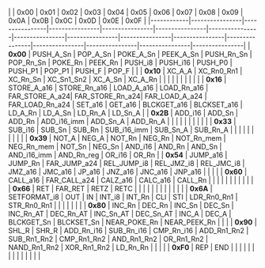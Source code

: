 
|            | 0x00           | 0x01           | 0x02           | 0x03           | 0x04           | 0x05           | 0x06           | 0x07           | 0x08           | 0x09           | 0x0A           | 0x0B           | 0x0C           | 0x0D           | 0x0E           | 0x0F           |
|------------|----------------|----------------|----------------|----------------|----------------|----------------|----------------|----------------|----------------|----------------|----------------|----------------|----------------|----------------|----------------|
| **0x00**   | PUSH_A_Sn      | POP_A_Sn       | POKE_A_Sn      | PEEK_A_Sn      | PUSH_Rn_Sn     | POP_Rn_Sn      | POKE_Rn         | PEEK_Rn         | PUSH_i8         | PUSH_i16        | PUSH_P0         | PUSH_P1         | POP_P1          | PUSH_F          | POP_F           |                |
| **0x10**   | XC_A_A         | XC_Rn0_Rn1     | XC_Rn_Sn       | XC_Sn1_Sn2     | XC_A_Sn        | XC_A_Rn        |                |                |                |                |                |                |                |                |                |
| **0x16**   | STORE_A_a16    | STORE_Rn_a16   | LOAD_A_a16     | LOAD_Rn_a16    | FAR_STORE_A_a24| FAR_STORE_Rn_a24| FAR_LOAD_A_a24  | FAR_LOAD_Rn_a24 | SET_a16         | GET_a16         | BLCKGET_a16     | BLCKSET_a16     | LD_A_Rn         | LD_A_Sn         | LD_Rn_A         | LD_Sn_A         |
| **0x2B**   | ADD_i16        | ADD_Sn         | ADD_Rn         | ADD_i16_imm    | ADD_Sn_A       | ADD_Rn_A       |                |                |                |                |                |                |                |                |                |
| **0x33**   | SUB_i16        | SUB_Sn         | SUB_Rn         | SUB_i16_imm    | SUB_Sn_A       | SUB_Rn_A       |                |                |                |                |                |                |                |                |                |
| **0x39**   | NOT_A          | NEG_A          | NOT_Rn         | NEG_Rn         | NOT_Rn_mem     | NEG_Rn_mem     | NOT_Sn          | NEG_Sn          | AND_i16         | AND_Rn          | AND_Sn          | AND_i16_imm     | AND_Rn_reg      | OR_i16          | OR_Rn           |
| **0x54**   | JUMP_a16       | JUMP_Rn        | FAR_JUMP_a24   | REL_JUMP_i8    | REL_JMZ_i8     | REL_JMC_i8     | JMZ_a16         | JMC_a16         | JP_a16          | JNZ_a16         | JNC_a16         | JNP_a16         |                |                |                |
| **0x60**   | CALL_a16       | FAR_CALL_a24   | CALZ_a16       | CALC_a16       | CALL_Rn        |                |                |                |                |                |                |                |                |                |                |
| **0x66**   | RET            | FAR_RET        | RETZ           | RETC           |                |                |                |                |                |                |                |                |                |                |                |
| **0x6A**   | SETFORMAT_i8   | OUT            | IN             | INT_i8         | INT_Rn         | CLI            | STI             | LDR_Rn0_Rn1     | STR_Rn0_Rn1     |                |                |                |                |                |                |
| **0x80**   | INC_Rn         | DEC_Rn         | INC_Sn         | DEC_Sn         | INC_Rn_AT      | DEC_Rn_AT      | INC_Sn_AT       | DEC_Sn_AT       | INC_A           | DEC_A           | BLCKGET_Sn      | BLCKSET_Sn      | NEAR_POKE_Rn    | NEAR_PEEK_Rn    |                |                |
| **0x90**   | SHL_R          | SHR_R          | ADD_Rn_i16     | SUB_Rn_i16     | CMP_Rn_i16     | ADD_Rn1_Rn2    | SUB_Rn1_Rn2     | CMP_Rn1_Rn2     | AND_Rn1_Rn2     | OR_Rn1_Rn2      | NAND_Rn1_Rn2    | XOR_Rn1_Rn2     | LD_Rn_Rn        |                |                |                |
| **0xF0**   | REP            | END            |                |                |                |                |                |                |                |                |                |                |                |                |                |
